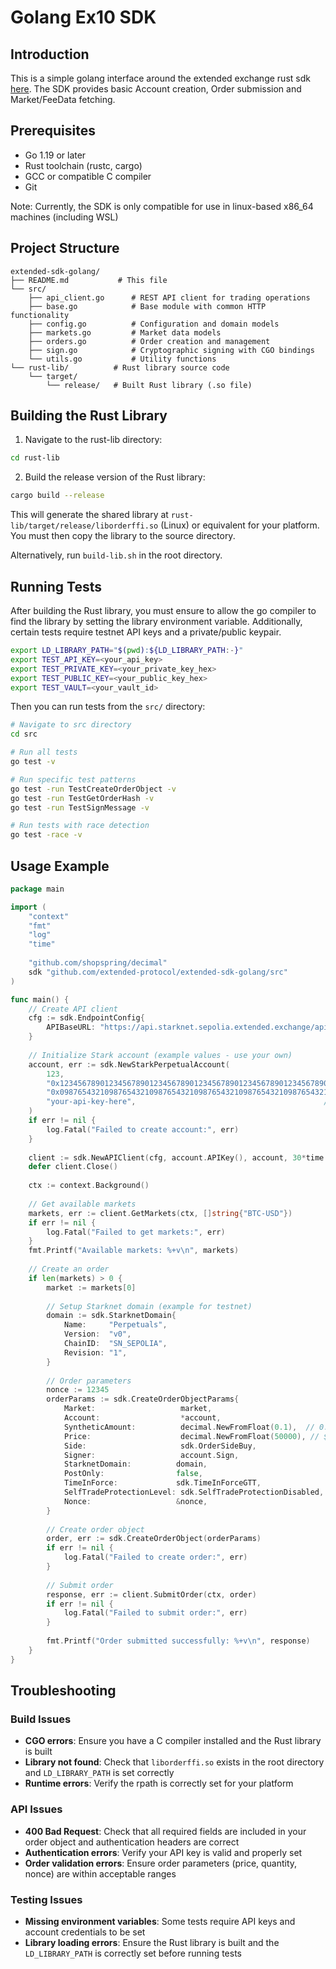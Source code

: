 # Golang Ex10 SDK

## Introduction

This is a simple golang interface around the extended exchange rust sdk [here](https://github.com/x10xchange/rust-crypto-lib-base). The SDK provides basic Account creation, Order submission and Market/FeeData fetching.

## Prerequisites

- Go 1.19 or later
- Rust toolchain (rustc, cargo)
- GCC or compatible C compiler
- Git

Note: Currently, the SDK is only compatible for use in linux-based x86_64 machines (including WSL)

## Project Structure

```
extended-sdk-golang/
├── README.md           # This file
└── src/
    ├── api_client.go      # REST API client for trading operations
    ├── base.go            # Base module with common HTTP functionality
    ├── config.go          # Configuration and domain models
    ├── markets.go         # Market data models
    ├── orders.go          # Order creation and management
    ├── sign.go            # Cryptographic signing with CGO bindings
    └── utils.go           # Utility functions
└── rust-lib/          # Rust library source code
    └── target/
        └── release/   # Built Rust library (.so file)
```

## Building the Rust Library

1. Navigate to the rust-lib directory:
```bash
cd rust-lib
```

2. Build the release version of the Rust library:
```bash
cargo build --release
```

This will generate the shared library at `rust-lib/target/release/liborderffi.so` (Linux) or equivalent for your platform. You must then copy the library to the source directory.

Alternatively, run `build-lib.sh` in the root directory.

## Running Tests

After building the Rust library, you must ensure to allow the go compiler to find the library by setting the library environment variable. Additionally, certain tests require testnet API keys and a private/public keypair.

```bash
export LD_LIBRARY_PATH="$(pwd):${LD_LIBRARY_PATH:-}"
export TEST_API_KEY=<your_api_key>
export TEST_PRIVATE_KEY=<your_private_key_hex>
export TEST_PUBLIC_KEY=<your_public_key_hex>
export TEST_VAULT=<your_vault_id>
```

Then you can run tests from the `src/` directory:

```bash
# Navigate to src directory
cd src

# Run all tests
go test -v

# Run specific test patterns
go test -run TestCreateOrderObject -v
go test -run TestGetOrderHash -v
go test -run TestSignMessage -v

# Run tests with race detection
go test -race -v
```

## Usage Example

```go
package main

import (
    "context"
    "fmt"
    "log"
    "time"
    
    "github.com/shopspring/decimal"
    sdk "github.com/extended-protocol/extended-sdk-golang/src"
)

func main() {
    // Create API client
    cfg := sdk.EndpointConfig{
        APIBaseURL: "https://api.starknet.sepolia.extended.exchange/api/v1",
    }
    
    // Initialize Stark account (example values - use your own)
    account, err := sdk.NewStarkPerpetualAccount(
        123,                                                           // vault
        "0x1234567890123456789012345678901234567890123456789012345678901234", // private key
        "0x0987654321098765432109876543210987654321098765432109876543210987", // public key
        "your-api-key-here",                                          // API key
    )
    if err != nil {
        log.Fatal("Failed to create account:", err)
    }
    
    client := sdk.NewAPIClient(cfg, account.APIKey(), account, 30*time.Second)
    defer client.Close()
    
    ctx := context.Background()
    
    // Get available markets
    markets, err := client.GetMarkets(ctx, []string{"BTC-USD"})
    if err != nil {
        log.Fatal("Failed to get markets:", err)
    }
    fmt.Printf("Available markets: %+v\n", markets)
    
    // Create an order
    if len(markets) > 0 {
        market := markets[0]
        
        // Setup Starknet domain (example for testnet)
        domain := sdk.StarknetDomain{
            Name:     "Perpetuals",
            Version:  "v0",
            ChainID:  "SN_SEPOLIA",
            Revision: "1",
        }
        
        // Order parameters
        nonce := 12345
        orderParams := sdk.CreateOrderObjectParams{
            Market:                   market,
            Account:                  *account,
            SyntheticAmount:          decimal.NewFromFloat(0.1),  // 0.1 BTC
            Price:                    decimal.NewFromFloat(50000), // $50,000
            Side:                     sdk.OrderSideBuy,
            Signer:                   account.Sign,
            StarknetDomain:          domain,
            PostOnly:                false,
            TimeInForce:             sdk.TimeInForceGTT,
            SelfTradeProtectionLevel: sdk.SelfTradeProtectionDisabled,
            Nonce:                   &nonce,
        }
        
        // Create order object
        order, err := sdk.CreateOrderObject(orderParams)
        if err != nil {
            log.Fatal("Failed to create order:", err)
        }
        
        // Submit order
        response, err := client.SubmitOrder(ctx, order)
        if err != nil {
            log.Fatal("Failed to submit order:", err)
        }
        
        fmt.Printf("Order submitted successfully: %+v\n", response)
    }
}
```

## Troubleshooting

### Build Issues
- **CGO errors**: Ensure you have a C compiler installed and the Rust library is built
- **Library not found**: Check that `liborderffi.so` exists in the root directory and `LD_LIBRARY_PATH` is set correctly
- **Runtime errors**: Verify the rpath is correctly set for your platform

### API Issues
- **400 Bad Request**: Check that all required fields are included in your order object and authentication headers are correct
- **Authentication errors**: Verify your API key is valid and properly set
- **Order validation errors**: Ensure order parameters (price, quantity, nonce) are within acceptable ranges

### Testing Issues
- **Missing environment variables**: Some tests require API keys and account credentials to be set
- **Library loading errors**: Ensure the Rust library is built and the `LD_LIBRARY_PATH` is correctly set before running tests

